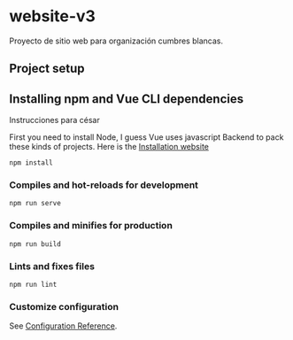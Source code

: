 # website-v3

Proyecto de sitio web para organización cumbres blancas.

## Project setup

## Installing npm and Vue CLI dependencies

Instrucciones para césar

First you need to install Node, I guess Vue uses javascript Backend to pack these kinds of projects.
Here is the [Installation website](https://nodejs.org/en/download/ "Nodejs Website")


```
npm install
```

### Compiles and hot-reloads for development
```
npm run serve
```

### Compiles and minifies for production
```
npm run build
```

### Lints and fixes files
```
npm run lint
```

### Customize configuration
See [Configuration Reference](https://cli.vuejs.org/config/).
